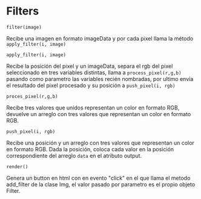 # Filters

```
filter(image)
```
Recibe una imagen en formato imageData y por cada pixel llama la método `apply_filter(i, image)`

```
apply_filter(i, image)
```
Recibe la posición del pixel y un imageData, separa el rgb del pixel seleccionado en tres variables distintas, llama a `process_pixel(r,g,b)` pasando como parametro las variables recién nombradas, por ultimo envía el resultado del pixel procesado y su posición a `push_pixel(i, rgb)`

```
proces_pixel(r,g,b)
```
Recibe tres valores que unidos representan un color en formato RGB, devuelve un arreglo con tres valores que representan un color en formato RGB.

```
push_pixel(i, rgb)
```
Recibe una posición y un arreglo con tres valores que representan un color en formato RGB. Dada la posición, coloca cada valor en la posición correspondiente del arreglo `data` en el atributo output.

```
render()
```
Genera un button en html con en evento "click" en el que llama el metodo add_filter de la clase Img, el valor pasado por parametro es el propio objeto Filter.